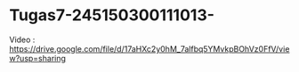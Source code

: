 # Tugas7-245150300111013-
Video : https://drive.google.com/file/d/17aHXc2y0hM_7alfbq5YMvkpBOhVz0FfV/view?usp=sharing
